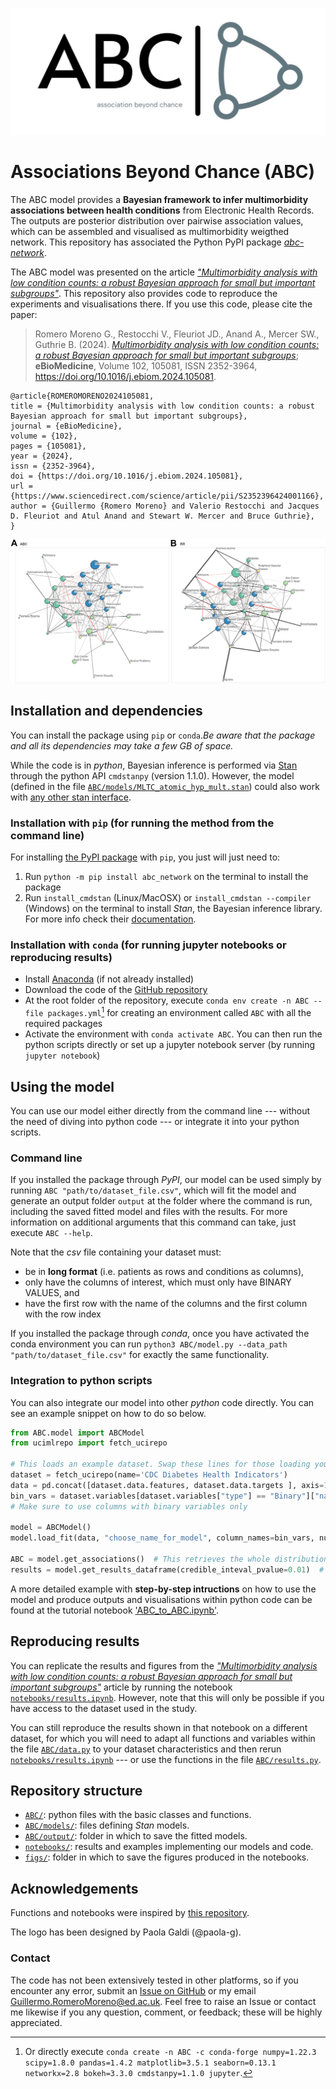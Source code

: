 ![ABC logo](logo.jpg)

# Associations Beyond Chance (ABC)

The ABC model provides a **Bayesian framework to infer multimorbidity associations between health conditions** from Electronic Health Records. The outputs are posterior distribution over pairwise association values, which can be assembled and visualised as multimorbidity weigthed network. This repository has associated the Python PyPI package [*abc-network*](https://pypi.org/project/abc-network/).

The ABC model was presented on the article [*"Multimorbidity analysis with low condition counts: a robust Bayesian approach for small but important subgroups"*](https://authors.elsevier.com/sd/article/S2352396424001166). This repository also provides code to reproduce the experiments and visualisations there. If you use this code, please cite the paper:

> Romero Moreno G., Restocchi V., Fleuriot JD., Anand A., Mercer SW., Guthrie B. (2024). [*Multimorbidity analysis with low condition counts: a robust Bayesian approach for small but important subgroups*](https://www.sciencedirect.com/science/article/pii/S2352396424001166); **eBioMedicine**, Volume 102, 105081, ISSN 2352-3964, https://doi.org/10.1016/j.ebiom.2024.105081.

```
@article{ROMEROMORENO2024105081,
title = {Multimorbidity analysis with low condition counts: a robust Bayesian approach for small but important subgroups},
journal = {eBioMedicine},
volume = {102},
pages = {105081},
year = {2024},
issn = {2352-3964},
doi = {https://doi.org/10.1016/j.ebiom.2024.105081},
url = {https://www.sciencedirect.com/science/article/pii/S2352396424001166},
author = {Guillermo {Romero Moreno} and Valerio Restocchi and Jacques D. Fleuriot and Atul Anand and Stewart W. Mercer and Bruce Guthrie},
}
```

![](1-s2.0-S2352396424001166-gr4_lrg.jpg)


## Installation and dependencies

You can install the package using `pip` or `conda`.*Be aware that the package and all its dependencies may take a few GB of space.*

While the code is in *python*, Bayesian inference is performed via [Stan](http://mc-stan.org) through the python API `cmdstanpy` (version 1.1.0). However, the model (defined in the file [`ABC/models/MLTC_atomic_hyp_mult.stan`](ABC/models/MLTC_atomic_hyp_mult.stan)) could also work with [any other stan interface](https://mc-stan.org/users/interfaces/index.html).

### Installation with `pip` (for running the method from the command line)

For installing [the PyPI package](https://pypi.org/project/abc-network/) with `pip`, you just will just need to:
1. Run `python -m pip install abc_network` on the terminal to install the package
2. Run `install_cmdstan` (Linux/MacOSX) or `install_cmdstan --compiler` (Windows) on the terminal to install *Stan*, the Bayesian inference library. For more info check their [documentation](https://mc-stan.org/cmdstanpy/installation.html#function-install-cmdstan).


### Installation with `conda` (for running jupyter notebooks or reproducing results)

- Install [Anaconda](https://docs.anaconda.com/) (if not already installed)
- Download the code of the [GitHub repository](https://github.com/Juillermo/ABC)
- At the root folder of the repository, execute `conda env create -n ABC --file packages.yml`[^1] for creating an environment called `ABC` with all the required packages
- Activate the environment with `conda activate ABC`. You can then run the python scripts directly or set up a jupyter notebook server (by running `jupyter notebook`)

[^1]: Or directly execute `conda create -n ABC -c conda-forge numpy=1.22.3 scipy=1.8.0 pandas=1.4.2 matplotlib=3.5.1 seaborn=0.13.1 networkx=2.8 bokeh=3.3.0 cmdstanpy=1.1.0 jupyter`.


## Using the model

You can use our model either directly from the command line --- without the need of diving into python code --- or integrate it into your python scripts. 


### Command line

If you installed the package through *PyPI*, our model can be used simply by running `ABC "path/to/dataset_file.csv"`, which will fit the model and generate an output folder `output` at the folder where the command is run, including the saved fitted model and files with the results. For more information on additional arguments that this command can take, just execute `ABC --help`.

Note that the *csv* file containing your dataset must:
- be in **long format** (i.e. patients as rows and conditions as columns), 
- only have the columns of interest, which must only have BINARY VALUES, and
- have the first row with the name of the columns and the first column with the row index

If you installed the package through *conda*, once you have activated the conda environment you can run `python3 ABC/model.py --data_path "path/to/dataset_file.csv"` for exactly the same functionality.


### Integration to python scripts

You can also integrate our model into other *python* code directly. You can see an example snippet on how to do so below.

```python
from ABC.model import ABCModel
from ucimlrepo import fetch_ucirepo 

# This loads an example dataset. Swap these lines for those loading your dataset
dataset = fetch_ucirepo(name='CDC Diabetes Health Indicators')
data = pd.concat([dataset.data.features, dataset.data.targets ], axis=1)
bin_vars = dataset.variables[dataset.variables["type"] == "Binary"]["name"].to_list()
# Make sure to use columns with binary variables only

model = ABCModel()
model.load_fit(data, "choose_name_for_model", column_names=bin_vars, num_warmup=500, num_samples=2000, random_seed=1)

ABC = model.get_associations()  # This retrieves the whole distribution for all association pairs
results = model.get_results_dataframe(credible_inteval_pvalue=0.01)  # This creates a table with summary statistics
```

A more detailed example with **step-by-step intructions** on how to use the model and produce outputs and visualisations within python code can be found at the tutorial notebook ['ABC_to_ABC.ipynb'](notebooks/ABC_to_ABC.ipynb).


## Reproducing results

You can replicate the results and figures from the [*"Multimorbidity analysis with low condition counts: a robust Bayesian approach for small but important subgroups"*](https://authors.elsevier.com/sd/article/S2352396424001166) article by running the notebook [`notebooks/results.ipynb`](notebooks/results.ipynb). However, note that this will only be possible if you have access to the dataset used in the study.

You can still reproduce the results shown in that notebook on a different dataset, for which you will need to adapt all functions and variables within the file [`ABC/data.py`](ABC/data.py) to your dataset characteristics and then rerun [`notebooks/results.ipynb`](notebooks/results.ipynb) --- or use the functions in the file [`ABC/results.py`](ABC/results.py).


## Repository structure

* [`ABC/`](ABC/): python files with the basic classes and functions.
* [`ABC/models/`](ABC/models/): files defining *Stan* models.
* [`ABC/output/`](ABC/output/): folder in which to save the fitted models.
* [`notebooks/`](notebooks/): results and examples implementing our models and code.
* [`figs/`](figs/): folder in which to save the figures produced in the notebooks.


## Acknowledgements

Functions and notebooks were inspired by [this repository](https://github.com/jg-you/plant-pollinator-inference/tree/master).

The logo has been designed by Paola Galdi (@paola-g).


### Contact

The code has not been extensively tested in other platforms, so if you encounter any error, submit an [Issue on GitHub](https://github.com/Juillermo/ABC/issues) or my email <Guillermo.RomeroMoreno@ed.ac.uk>. Feel free to raise an Issue or contact me likewise if you any question, comment, or feedback; these will be highly appreciated.
